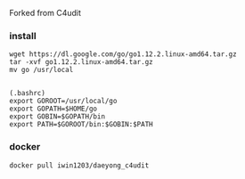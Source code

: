 Forked from C4udit

### install

```
wget https://dl.google.com/go/go1.12.2.linux-amd64.tar.gz
tar -xvf go1.12.2.linux-amd64.tar.gz
mv go /usr/local


(.bashrc)
export GOROOT=/usr/local/go
export GOPATH=$HOME/go
export GOBIN=$GOPATH/bin
export PATH=$GOROOT/bin:$GOBIN:$PATH

```

### docker

```
docker pull iwin1203/daeyong_c4udit
```
